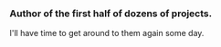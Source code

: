 ### Author of the first half of dozens of projects.
I'll have time to get around to them again some day.
